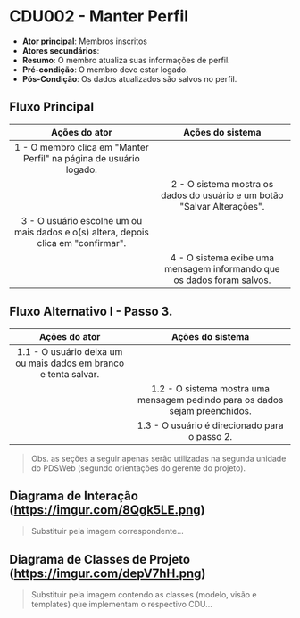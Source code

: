 # CDU002 - Manter Perfil

- **Ator principal**: Membros inscritos
- **Atores secundários**: 	 
- **Resumo**: O membro atualiza suas informações de perfil.
- **Pré-condição**: O membro deve estar logado.
- **Pós-Condição**: Os dados atualizados são salvos no perfil.

## Fluxo Principal
| Ações do ator | Ações do sistema |
| :-----------------: | :-----------------: | 
| 1 - O membro clica em "Manter Perfil" na página de usuário logado. | |  
| | 2 - O sistema mostra os dados do usuário e um botão "Salvar Alterações". | 
| 3 - O usuário escolhe um ou mais dados e o(s) altera, depois clica em "confirmar". | |  
| | 4 - O sistema exibe uma mensagem informando que os dados foram salvos. | 

## Fluxo Alternativo I - Passo 3. 
| Ações do ator | Ações do sistema |
| :-----------------: |:-----------------: | 
| 1.1 - O usuário deixa um ou mais dados em branco e tenta salvar. | |  
| | 1.2 - O sistema mostra uma mensagem pedindo para os dados sejam preenchidos.  |
| | 1.3 - O usuário é direcionado para o passo 2.  |


> Obs. as seções a seguir apenas serão utilizadas na segunda unidade do PDSWeb (segundo orientações do gerente do projeto).

## Diagrama de Interação (https://imgur.com/8Qgk5LE.png)

> Substituir pela imagem correspondente...

## Diagrama de Classes de Projeto (https://imgur.com/depV7hH.png)

> Substituir pela imagem contendo as classes (modelo, visão e templates) que implementam o respectivo CDU...